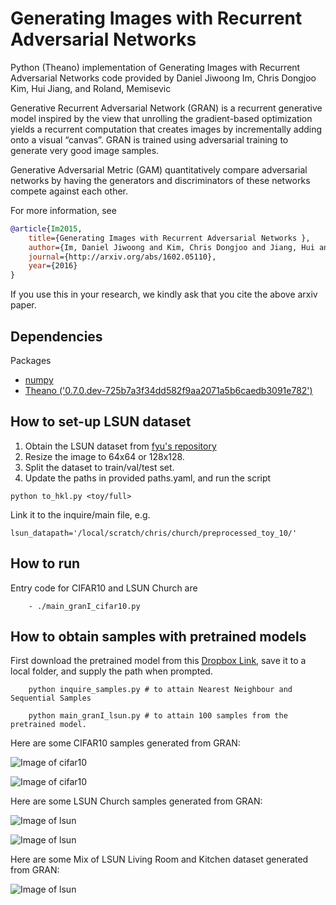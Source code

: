 # Generating Images with Recurrent Adversarial Networks 

Python (Theano) implementation of Generating Images with Recurrent Adversarial Networks code provided 
by Daniel Jiwoong Im, Chris Dongjoo Kim, Hui Jiang, and Roland, Memisevic 

Generative Recurrent Adversarial Network (GRAN) is a recurrent generative model inspired by
the view that unrolling the gradient-based optimization yields
a recurrent computation that creates images by
incrementally adding onto a visual “canvas”.
GRAN is trained using adversarial training to generate very good image
samples. 

Generative Adversarial Metric (GAM) quantitatively
compare adversarial networks by having
the generators and discriminators of these networks
compete against each other.

For more information, see 
```bibtex
@article{Im2015,
    title={Generating Images with Recurrent Adversarial Networks },
    author={Im, Daniel Jiwoong and Kim, Chris Dongjoo and Jiang, Hui and Memisevic, Roland},
    journal={http://arxiv.org/abs/1602.05110},
    year={2016}
}
```
If you use this in your research, we kindly ask that you cite the above arxiv paper.


## Dependencies
Packages
* [numpy](http://www.numpy.org/)
* [Theano ('0.7.0.dev-725b7a3f34dd582f9aa2071a5b6caedb3091e782')](http://deeplearning.net/software/theano/) 

## How to set-up LSUN dataset
1. Obtain the LSUN dataset from [fyu's repository](https://github.com/fyu/lsun)
2. Resize the image to 64x64 or 128x128.
3. Split the dataset to train/val/test set.
4. Update the paths in provided paths.yaml, and run the script 
```
python to_hkl.py <toy/full>
```
Link it to the inquire/main file, e.g.
```
lsun_datapath='/local/scratch/chris/church/preprocessed_toy_10/'
``` 

## How to run
Entry code for CIFAR10 and LSUN Church are 
```
    - ./main_granI_cifar10.py
```
## How to obtain samples with pretrained models
First download the pretrained model from this [Dropbox Link](https://www.dropbox.com/sh/1jek1alxyjhcnjh/AADOWgtWOWF-LYEuMekxe2yWa?dl=0), save it to a local folder, and supply the path when prompted.
```
    python inquire_samples.py # to attain Nearest Neighbour and Sequential Samples

    python main_granI_lsun.py # to attain 100 samples from the pretrained model.

```

Here are some CIFAR10 samples generated from GRAN:

![Image of cifar10](https://github.com/jiwoongim/GRAN/blob/master/figs/cifar10/cifar10_granI_samples.jpeg)

![Image of cifar10](https://github.com/jiwoongim/GRAN/blob/master/figs/cifar10/cifar10_granI_samples2.jpeg)

Here are some LSUN Church samples generated from GRAN:

![Image of lsun](https://github.com/jiwoongim/GRAN/blob/master/figs/lsun/lsun_ts3.jpg)

![Image of lsun](https://github.com/jiwoongim/GRAN/blob/master/figs/lsun/lsun_ts5.jpg)

Here are some Mix of LSUN Living Room and Kitchen dataset generated from GRAN:

![Image of lsun](https://github.com/jiwoongim/GRAN/blob/master/figs/lsun/lsun_mix_ts3.jpg)

